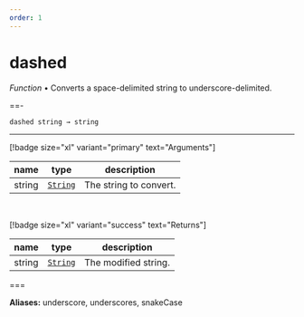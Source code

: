 ```yaml
---
order: 1
---
```

# dashed

_Function_ &bull; Converts a space-delimited string to underscore-delimited.


==- <pre><code>dashed string &rarr; string</code></pre>
<hr>

[!badge size="xl" variant="primary" text="Arguments"]

| name | type | description |
|------|------|-------------|
|string|[`String`][String]|The string to convert.|

<br>

[!badge size="xl" variant="success" text="Returns"]

| name | type | description |
|------|------|-------------|
|string|[`String`][String]|The modified string.|



===

**Aliases:**
underscore, underscores, snakeCase


[String]: https://developer.mozilla.org/en-US/docs/Web/JavaScript/Reference/Global_Objects/String